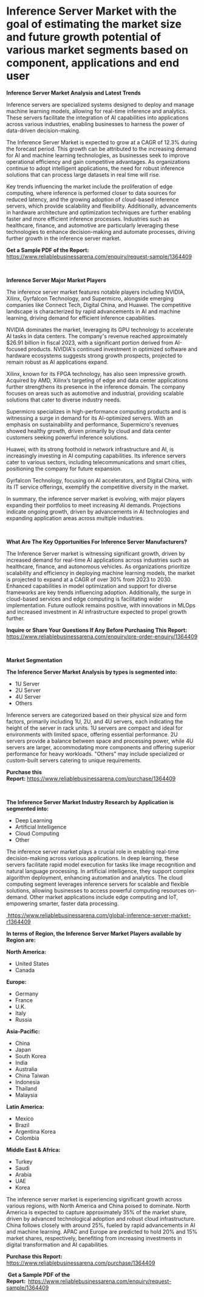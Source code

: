 <p><h1>Inference Server Market with the goal of estimating the market size and future growth potential of various market segments based on component, applications and end user</h1></p><p><strong>Inference Server Market Analysis and Latest Trends</strong></p>
<p><p>Inference servers are specialized systems designed to deploy and manage machine learning models, allowing for real-time inference and analytics. These servers facilitate the integration of AI capabilities into applications across various industries, enabling businesses to harness the power of data-driven decision-making.</p><p>The Inference Server Market is expected to grow at a CAGR of 12.3% during the forecast period. This growth can be attributed to the increasing demand for AI and machine learning technologies, as businesses seek to improve operational efficiency and gain competitive advantages. As organizations continue to adopt intelligent applications, the need for robust inference solutions that can process large datasets in real time will rise.</p><p>Key trends influencing the market include the proliferation of edge computing, where inference is performed closer to data sources for reduced latency, and the growing adoption of cloud-based inference servers, which provide scalability and flexibility. Additionally, advancements in hardware architecture and optimization techniques are further enabling faster and more efficient inference processes. Industries such as healthcare, finance, and automotive are particularly leveraging these technologies to enhance decision-making and automate processes, driving further growth in the inference server market.</p></p>
<p><strong>Get a Sample PDF of the Report:&nbsp;</strong> <a href="https://www.reliablebusinessarena.com/enquiry/request-sample/1364409?utm_campaign=3438&utm_medium=2&utm_source=Github&utm_content=ia&utm_term=16042025&utm_id=inference-server">https://www.reliablebusinessarena.com/enquiry/request-sample/1364409</a></p>
<p>&nbsp;</p>
<p><strong>Inference Server Major Market Players</strong></p>
<p><p>The inference server market features notable players including NVIDIA, Xilinx, Gyrfalcon Technology, and Supermicro, alongside emerging companies like Connect Tech, Digital China, and Huawei. The competitive landscape is characterized by rapid advancements in AI and machine learning, driving demand for efficient inference capabilities.</p><p>NVIDIA dominates the market, leveraging its GPU technology to accelerate AI tasks in data centers. The company's revenue reached approximately $26.91 billion in fiscal 2023, with a significant portion derived from AI-focused products. NVIDIA's continued investment in optimized software and hardware ecosystems suggests strong growth prospects, projected to remain robust as AI applications expand.</p><p>Xilinx, known for its FPGA technology, has also seen impressive growth. Acquired by AMD, Xilinx’s targeting of edge and data center applications further strengthens its presence in the inference domain. The company focuses on areas such as automotive and industrial, providing scalable solutions that cater to diverse industry needs.</p><p>Supermicro specializes in high-performance computing products and is witnessing a surge in demand for its AI-optimized servers. With an emphasis on sustainability and performance, Supermicro's revenues showed healthy growth, driven primarily by cloud and data center customers seeking powerful inference solutions.</p><p>Huawei, with its strong foothold in network infrastructure and AI, is increasingly investing in AI computing capabilities. Its inference servers cater to various sectors, including telecommunications and smart cities, positioning the company for future expansion.</p><p>Gyrfalcon Technology, focusing on AI accelerators, and Digital China, with its IT service offerings, exemplify the competitive diversity in the market.</p><p>In summary, the inference server market is evolving, with major players expanding their portfolios to meet increasing AI demands. Projections indicate ongoing growth, driven by advancements in AI technologies and expanding application areas across multiple industries.</p></p>
<p>&nbsp;</p>
<p><strong>What Are The Key Opportunities For Inference Server Manufacturers?</strong></p>
<p><p>The Inference Server market is witnessing significant growth, driven by increased demand for real-time AI applications across industries such as healthcare, finance, and autonomous vehicles. As organizations prioritize scalability and efficiency in deploying machine learning models, the market is projected to expand at a CAGR of over 30% from 2023 to 2030. Enhanced capabilities in model optimization and support for diverse frameworks are key trends influencing adoption. Additionally, the surge in cloud-based services and edge computing is facilitating wider implementation. Future outlook remains positive, with innovations in MLOps and increased investment in AI infrastructure expected to propel growth further.</p></p>
<p><strong>Inquire or Share Your Questions If Any Before Purchasing This Report:</strong> <a href="https://www.reliablebusinessarena.com/enquiry/pre-order-enquiry/1364409?utm_campaign=3438&utm_medium=2&utm_source=Github&utm_content=ia&utm_term=16042025&utm_id=inference-server">https://www.reliablebusinessarena.com/enquiry/pre-order-enquiry/1364409</a></p>
<p>&nbsp;</p>
<p><strong>Market Segmentation</strong></p>
<p><strong>The Inference Server Market Analysis by types is segmented into:</strong></p>
<p><ul><li>1U Server</li><li>2U Server</li><li>4U Server</li><li>Others</li></ul></p>
<p><p>Inference servers are categorized based on their physical size and form factors, primarily including 1U, 2U, and 4U servers, each indicating the height of the server in rack units. 1U servers are compact and ideal for environments with limited space, offering essential performance. 2U servers provide a balance between space and processing power, while 4U servers are larger, accommodating more components and offering superior performance for heavy workloads. "Others" may include specialized or custom-built servers catering to unique requirements.</p></p>
<p><strong>Purchase this Report:&nbsp;</strong><a href="https://www.reliablebusinessarena.com/purchase/1364409?utm_campaign=3438&utm_medium=2&utm_source=Github&utm_content=ia&utm_term=16042025&utm_id=inference-server">https://www.reliablebusinessarena.com/purchase/1364409</a></p>
<p>&nbsp;</p>
<p><strong>The Inference Server Market Industry Research by Application is segmented into:</strong></p>
<p><ul><li>Deep Learning</li><li>Artificial Intelligence</li><li>Cloud Computing</li><li>Other</li></ul></p>
<p><p>The inference server market plays a crucial role in enabling real-time decision-making across various applications. In deep learning, these servers facilitate rapid model execution for tasks like image recognition and natural language processing. In artificial intelligence, they support complex algorithm deployment, enhancing automation and analytics. The cloud computing segment leverages inference servers for scalable and flexible solutions, allowing businesses to access powerful computing resources on-demand. Other market applications include edge computing and IoT, empowering smarter, faster data processing.</p></p>
<p><a href="https://www.reliablebusinessarena.com/global-inference-server-market-r1364409?utm_campaign=3438&utm_medium=2&utm_source=Github&utm_content=ia&utm_term=16042025&utm_id=inference-server">&nbsp;https://www.reliablebusinessarena.com/global-inference-server-market-r1364409</a></p>
<p><strong>In terms of Region, the Inference Server Market Players available by Region are:</strong></p>
<p>
    <p> <strong> North America: </strong>
        <ul>
            <li>United States</li>
            <li>Canada</li>
        </ul>
        </p> 
    <p> <strong> Europe: </strong>
        <ul>
            <li>Germany</li>
            <li>France</li>
            <li>U.K.</li>
            <li>Italy</li>
            <li>Russia</li>
        </ul>
        </p> 
    <p> <strong> Asia-Pacific: </strong>
        <ul>
            <li>China</li>
            <li>Japan</li>
            <li>South Korea</li>
            <li>India</li>
            <li>Australia</li>
            <li>China Taiwan</li>
            <li>Indonesia</li>
            <li>Thailand</li>
            <li>Malaysia</li>
        </ul>
        </p> 
    <p> <strong> Latin America: </strong>
        <ul>
            <li>Mexico</li>
            <li>Brazil</li>
            <li>Argentina Korea</li>
            <li>Colombia</li>
        </ul>
        </p> 
    <p> <strong> Middle East & Africa: </strong>
        <ul>
            <li>Turkey</li>
            <li>Saudi</li>
            <li>Arabia</li>
            <li>UAE</li>
            <li>Korea</li>
        </ul>
    </p>
    </p>
<p><p>The inference server market is experiencing significant growth across various regions, with North America and China poised to dominate. North America is expected to capture approximately 35% of the market share, driven by advanced technological adoption and robust cloud infrastructure. China follows closely with around 25%, fueled by rapid advancements in AI and machine learning. APAC and Europe are predicted to hold 20% and 15% market shares, respectively, benefiting from increasing investments in digital transformation and AI capabilities.</p></p>
<p><strong>Purchase this Report: </strong><a href="https://www.reliablebusinessarena.com/purchase/1364409?utm_campaign=3438&utm_medium=2&utm_source=Github&utm_content=ia&utm_term=16042025&utm_id=inference-server">https://www.reliablebusinessarena.com/purchase/1364409</a></p>
<p>&nbsp;<strong>Get a Sample PDF of the Report:&nbsp;&nbsp;</strong><a href="https://www.reliablebusinessarena.com/enquiry/request-sample/1364409?utm_campaign=3438&utm_medium=2&utm_source=Github&utm_content=ia&utm_term=16042025&utm_id=inference-server">https://www.reliablebusinessarena.com/enquiry/request-sample/1364409</a></p>
<p><strong></strong></p>
<p><p></p><p></p><p></p></p>